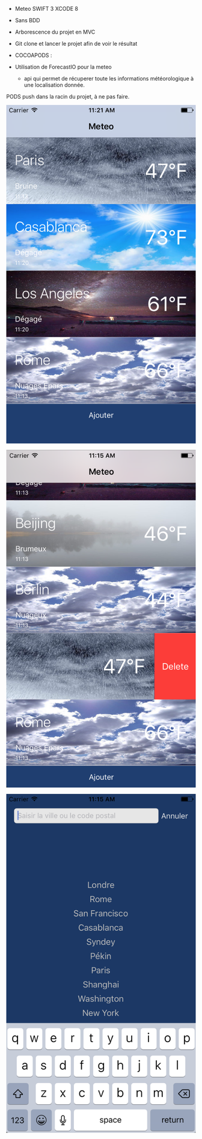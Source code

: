 - Meteo SWIFT 3 XCODE 8
- Sans BDD
- Arborescence du projet en MVC
- Git clone et lancer le projet afin de voir le résultat

- COCOAPODS :
- Utilisation de ForecastIO pour la meteo
    - api qui permet de récuperer toute les informations météorologique à une localisation donnée.

PODS push dans la racin du projet, à ne pas faire.


![Alt text](https://github.com/mrachid/meteo-swift/blob/master/Capture%20d%E2%80%99e%CC%81cran%202016-11-05%20a%CC%80%2011.21.31.png "Optional Title")


![Alt text](https://github.com/mrachid/meteo-swift/blob/master/Capture%20d%E2%80%99e%CC%81cran%202016-11-05%20a%CC%80%2011.15.18.png "Optional Title")

![Alt text](https://github.com/mrachid/meteo-swift/blob/master/Capture%20d%E2%80%99e%CC%81cran%202016-11-05%20a%CC%80%2011.15.00.png?raw=true "Optional Title")
